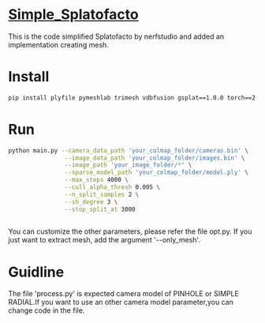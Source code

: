# [Simple_Splatofacto](https://github.com/Naka1313-bacon/Simple_Splatfacto/)
This is the code simplified Splatofacto by nerfstudio and added an implementation creating mesh. 

# Install
```bash
pip install plyfile pymeshlab trimesh vdbfusion gsplat==1.0.0 torch==2.2.1 torchmetrics torchvision scikit-learn pytorch-msssim ninja open3d
```
# Run
```bash
python main.py --camera_data_path 'your_colmap_folder/cameras.bin' \
                --image_data_path 'your_colmap_folder/images.bin' \
                --image_path 'your_image_folder/*' \
                --sparse_model_path 'your_colmap_folder/model.ply' \
                --max_steps 4000 \
                --cull_alpha_thresh 0.005 \
                --n_split_samples 2 \
                --sh_degree 3 \
                --stop_split_at 3000
                
```
You can customize the other parameters, please refer the file opt.py.
If you just want to extract mesh, add the argument '--only_mesh'. 

# Guidline

The file 'process.py' is expected camera model of PINHOLE or SIMPLE RADIAL.If you want to use an other camera model parameter,you can change code in the file. 
